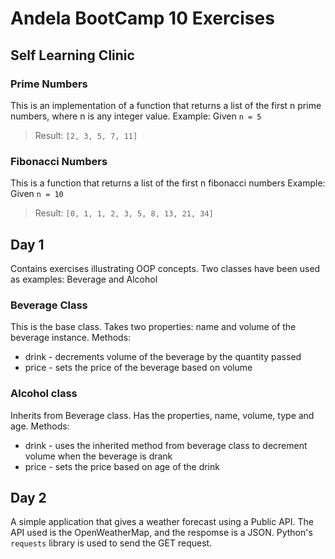 # Andela BootCamp 10 Exercises

## Self Learning Clinic
### Prime Numbers
This is an implementation of a function that returns a list of the first n prime numbers, where n is any integer value.
Example: Given `n = 5`
>Result: `[2, 3, 5, 7, 11]`

### Fibonacci Numbers
This is a function that returns a list of the first n fibonacci numbers
Example: Given `n = 10`
>Result: `[0, 1, 1, 2, 3, 5, 8, 13, 21, 34]`

## Day 1

Contains exercises illustrating OOP concepts. Two classes have been used as examples: Beverage and Alcohol

### Beverage Class
This is the base class. Takes two properties: name and volume of the beverage instance.
Methods:
* drink - decrements volume of the beverage by the quantity passed
* price - sets the price of the beverage based on volume

### Alcohol class
Inherits from Beverage class. Has the properties, name, volume, type and age.
Methods:
* drink - uses the inherited method from beverage class to decrement volume when the beverage is drank
* price - sets the price based on age of the drink

## Day 2
A simple application that gives a weather forecast using a Public API. The API used is the OpenWeatherMap, and the respomse is a JSON. Python's `requests` library is used to send the GET request.

